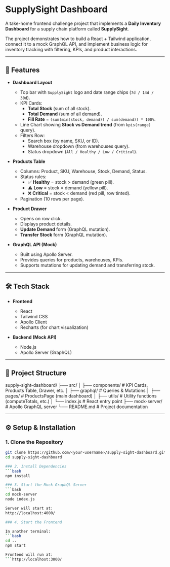 # SupplySight Dashboard

A take-home frontend challenge project that implements a **Daily Inventory Dashboard** for a supply chain platform called **SupplySight**.  

The project demonstrates how to build a React + Tailwind application, connect it to a mock GraphQL API, and implement business logic for inventory tracking with filtering, KPIs, and product interactions.

---

## 🚀 Features

- **Dashboard Layout**
  - Top bar with `SupplySight` logo and date range chips (`7d / 14d / 30d`).
  - KPI Cards:
    - **Total Stock** (sum of all stock).
    - **Total Demand** (sum of all demand).
    - **Fill Rate** = `(sum(min(stock, demand)) / sum(demand)) * 100%`.
  - Line Chart showing **Stock vs Demand trend** (from `kpis(range)` query).
  - Filters Row:
    - Search box (by name, SKU, or ID).
    - Warehouse dropdown (from warehouses query).
    - Status dropdown (`All / Healthy / Low / Critical`).

- **Products Table**
  - Columns: Product, SKU, Warehouse, Stock, Demand, Status.
  - Status rules:
    - ✅ **Healthy** = stock > demand (green pill).
    - ⚠️ **Low** = stock = demand (yellow pill).
    - ❌ **Critical** = stock < demand (red pill, row tinted).
  - Pagination (10 rows per page).

- **Product Drawer**
  - Opens on row click.
  - Displays product details.
  - **Update Demand** form (GraphQL mutation).
  - **Transfer Stock** form (GraphQL mutation).

- **GraphQL API (Mock)**
  - Built using Apollo Server.
  - Provides queries for products, warehouses, KPIs.
  - Supports mutations for updating demand and transferring stock.

---

## 🛠️ Tech Stack

- **Frontend**
  - React
  - Tailwind CSS
  - Apollo Client
  - Recharts (for chart visualization)

- **Backend (Mock API)**
  - Node.js
  - Apollo Server (GraphQL)

---

## 📂 Project Structure

supply-sight-dashboard/
├── src/
│ ├── components/ # KPI Cards, Products Table, Drawer, etc.
│ ├── graphql/ # Queries & Mutations
│ ├── pages/ # ProductsPage (main dashboard)
│ ├── utils/ # Utility functions (computeTotals, etc.)
│ └── index.js # React entry point
├── mock-server/ # Apollo GraphQL server
└── README.md # Project documentation


---

## ⚙️ Setup & Installation

### 1. Clone the Repository
```bash
git clone https://github.com/<your-username>/supply-sight-dashboard.git
cd supply-sight-dashboard

### 2. Install Dependencies
```bash
npm install

### 3. Start the Mock GraphQL Server
```bash
cd mock-server
node index.js

Server will start at:
http://localhost:4000/

### 4. Start the Frontend

In another terminal:
```bash
cd ..
npm start

Frontend will run at:
```http://localhost:3000/